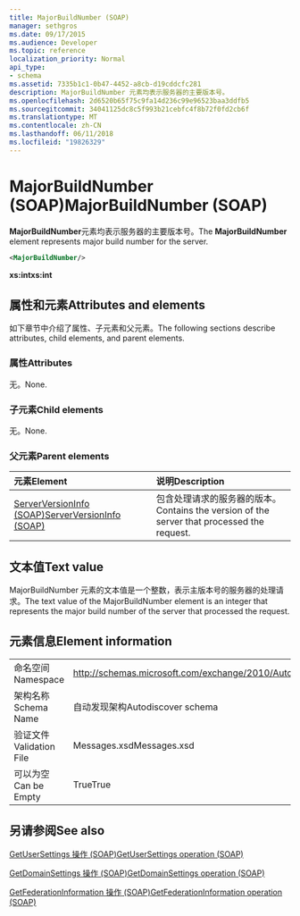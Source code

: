 ```yaml
---
title: MajorBuildNumber (SOAP)
manager: sethgros
ms.date: 09/17/2015
ms.audience: Developer
ms.topic: reference
localization_priority: Normal
api_type:
- schema
ms.assetid: 7335b1c1-0b47-4452-a8cb-d19cddcfc281
description: MajorBuildNumber 元素均表示服务器的主要版本号。
ms.openlocfilehash: 2d6520b65f75c9fa14d236c99e96523baa3ddfb5
ms.sourcegitcommit: 34041125dc8c5f993b21cebfc4f8b72f0fd2cb6f
ms.translationtype: MT
ms.contentlocale: zh-CN
ms.lasthandoff: 06/11/2018
ms.locfileid: "19826329"
---
```

# <a name="majorbuildnumber-soap"></a><span data-ttu-id="cde65-103">MajorBuildNumber (SOAP)</span><span class="sxs-lookup"><span data-stu-id="cde65-103">MajorBuildNumber (SOAP)</span></span>

<span data-ttu-id="cde65-104">**MajorBuildNumber**元素均表示服务器的主要版本号。</span><span class="sxs-lookup"><span data-stu-id="cde65-104">The **MajorBuildNumber** element represents major build number for the server.</span></span> 
  
```XML
<MajorBuildNumber/>
```

 <span data-ttu-id="cde65-105">**xs:int**</span><span class="sxs-lookup"><span data-stu-id="cde65-105">**xs:int**</span></span>
## <a name="attributes-and-elements"></a><span data-ttu-id="cde65-106">属性和元素</span><span class="sxs-lookup"><span data-stu-id="cde65-106">Attributes and elements</span></span>

<span data-ttu-id="cde65-107">如下章节中介绍了属性、子元素和父元素。</span><span class="sxs-lookup"><span data-stu-id="cde65-107">The following sections describe attributes, child elements, and parent elements.</span></span>
  
### <a name="attributes"></a><span data-ttu-id="cde65-108">属性</span><span class="sxs-lookup"><span data-stu-id="cde65-108">Attributes</span></span>

<span data-ttu-id="cde65-109">无。</span><span class="sxs-lookup"><span data-stu-id="cde65-109">None.</span></span>
  
### <a name="child-elements"></a><span data-ttu-id="cde65-110">子元素</span><span class="sxs-lookup"><span data-stu-id="cde65-110">Child elements</span></span>

<span data-ttu-id="cde65-111">无。</span><span class="sxs-lookup"><span data-stu-id="cde65-111">None.</span></span>
  
### <a name="parent-elements"></a><span data-ttu-id="cde65-112">父元素</span><span class="sxs-lookup"><span data-stu-id="cde65-112">Parent elements</span></span>

|<span data-ttu-id="cde65-113">**元素**</span><span class="sxs-lookup"><span data-stu-id="cde65-113">**Element**</span></span>|<span data-ttu-id="cde65-114">**说明**</span><span class="sxs-lookup"><span data-stu-id="cde65-114">**Description**</span></span>|
|:-----|:-----|
|[<span data-ttu-id="cde65-115">ServerVersionInfo (SOAP)</span><span class="sxs-lookup"><span data-stu-id="cde65-115">ServerVersionInfo (SOAP)</span></span>](serverversioninfo-soap.md) <br/> |<span data-ttu-id="cde65-116">包含处理请求的服务器的版本。</span><span class="sxs-lookup"><span data-stu-id="cde65-116">Contains the version of the server that processed the request.</span></span>  <br/> |
   
## <a name="text-value"></a><span data-ttu-id="cde65-117">文本值</span><span class="sxs-lookup"><span data-stu-id="cde65-117">Text value</span></span>

<span data-ttu-id="cde65-118">MajorBuildNumber 元素的文本值是一个整数，表示主版本号的服务器的处理请求。</span><span class="sxs-lookup"><span data-stu-id="cde65-118">The text value of the MajorBuildNumber element is an integer that represents the major build number of the server that processed the request.</span></span>
  
## <a name="element-information"></a><span data-ttu-id="cde65-119">元素信息</span><span class="sxs-lookup"><span data-stu-id="cde65-119">Element information</span></span>

|||
|:-----|:-----|
|<span data-ttu-id="cde65-120">命名空间</span><span class="sxs-lookup"><span data-stu-id="cde65-120">Namespace</span></span>  <br/> |http://schemas.microsoft.com/exchange/2010/Autodiscover  <br/> |
|<span data-ttu-id="cde65-121">架构名称</span><span class="sxs-lookup"><span data-stu-id="cde65-121">Schema Name</span></span>  <br/> |<span data-ttu-id="cde65-122">自动发现架构</span><span class="sxs-lookup"><span data-stu-id="cde65-122">Autodiscover schema</span></span>  <br/> |
|<span data-ttu-id="cde65-123">验证文件</span><span class="sxs-lookup"><span data-stu-id="cde65-123">Validation File</span></span>  <br/> |<span data-ttu-id="cde65-124">Messages.xsd</span><span class="sxs-lookup"><span data-stu-id="cde65-124">Messages.xsd</span></span>  <br/> |
|<span data-ttu-id="cde65-125">可以为空</span><span class="sxs-lookup"><span data-stu-id="cde65-125">Can be Empty</span></span>  <br/> |<span data-ttu-id="cde65-126">True</span><span class="sxs-lookup"><span data-stu-id="cde65-126">True</span></span>  <br/> |
   
## <a name="see-also"></a><span data-ttu-id="cde65-127">另请参阅</span><span class="sxs-lookup"><span data-stu-id="cde65-127">See also</span></span>



[<span data-ttu-id="cde65-128">GetUserSettings 操作 (SOAP)</span><span class="sxs-lookup"><span data-stu-id="cde65-128">GetUserSettings operation (SOAP)</span></span>](getusersettings-operation-soap.md)
  
[<span data-ttu-id="cde65-129">GetDomainSettings 操作 (SOAP)</span><span class="sxs-lookup"><span data-stu-id="cde65-129">GetDomainSettings operation (SOAP)</span></span>](getdomainsettings-operation-soap.md)
  
[<span data-ttu-id="cde65-130">GetFederationInformation 操作 (SOAP)</span><span class="sxs-lookup"><span data-stu-id="cde65-130">GetFederationInformation operation (SOAP)</span></span>](getfederationinformation-operation-soap.md)

